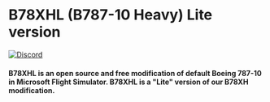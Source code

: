 # B78XHL (B787-10 Heavy) Lite version

[![Discord](https://img.shields.io/discord/808476259016769546?color=7289da&logoColor=ffffff&labelColor=99aab5&logo=discord&label=)](https://discord.gg/Hh84CanyHt)

#### B78XHL is an open source and free modification of default Boeing 787-10 in Microsoft Flight Simulator. B78XHL is a "Lite" version of our B78XH modification.